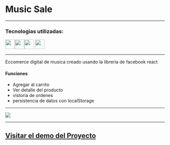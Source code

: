 # Music Sale

--- 

### Tecnologias utilizadas:

<img src="https://cdn-icons-png.flaticon.com/512/174/174854.png" width='30px' ><img src="https://cdn-icons-png.flaticon.com/512/732/732190.png" width='30px' ><img src="https://cdn-icons-png.flaticon.com/512/5968/5968292.png" width='30px' >
<img src="https://cdn-icons-png.flaticon.com/512/1126/1126012.png" width='30px'>

--- 

Eccomerce digital de musica creado usando la libreria de facebook react

#### Funciones
 - Agregar al carrito
 - Ver detalle del producto 
 - vistoria de ordenes
 - persistencia de datos con localStorage

---

![](https://i.imgur.com/BteT2rJ.png)

---

## [Visitar el demo del Proyecto](https://brycot.github.io/music-shop/) 
